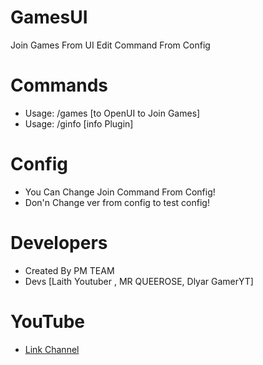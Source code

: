 # GamesUI
Join Games From UI Edit Command From Config

# Commands
- Usage: /games [to OpenUI to Join Games]
- Usage: /ginfo [info Plugin]

# Config
- You Can Change Join Command From Config!
- Don'n Change ver from config to test config!

# Developers
- Created By PM TEAM 
- Devs [Laith Youtuber , MR QUEEROSE, Dlyar GamerYT]

# YouTube
- [Link Channel](https://www.youtube.com/channel/UCM7WWOmQmD8b_fBWQmFxl8w)
